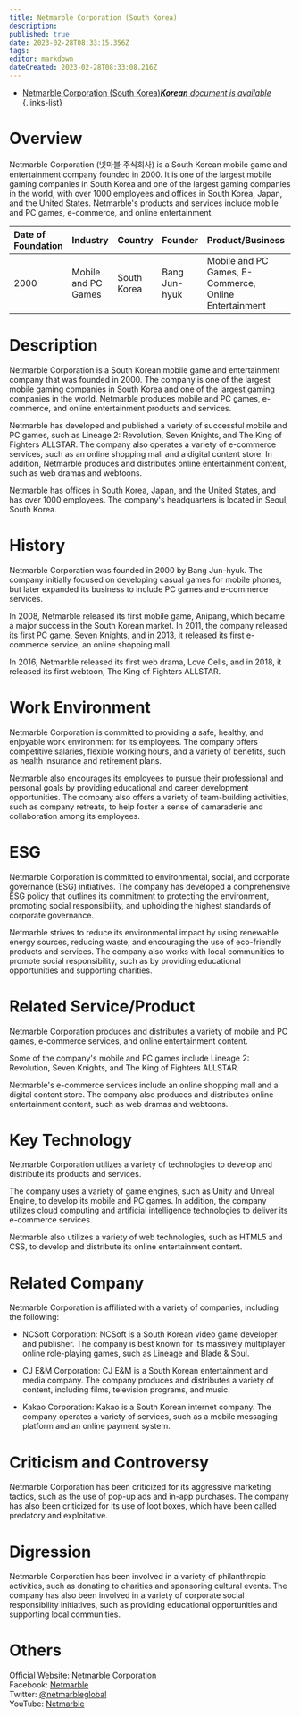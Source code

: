 ```yaml
---
title: Netmarble Corporation (South Korea)
description: 
published: true
date: 2023-02-28T08:33:15.356Z
tags: 
editor: markdown
dateCreated: 2023-02-28T08:33:08.216Z
---
```


- [Netmarble Corporation (South Korea)***Korean** document is available*](/ko/Knowledge-base/Dictionary/Company/netmarble-corporation-south-korea)
{.links-list}


# Overview

Netmarble Corporation (넷마블 주식회사) is a South Korean mobile game and entertainment company founded in 2000. It is one of the largest mobile gaming companies in South Korea and one of the largest gaming companies in the world, with over 1000 employees and offices in South Korea, Japan, and the United States. Netmarble's products and services include mobile and PC games, e-commerce, and online entertainment.

| Date of Foundation | Industry | Country | Founder | Product/Business | Number of Employees | Location of Headquarters | Company Website | 
| :--- | :--- | :--- | :--- | :--- | :--- | :--- | :--- | 
| 2000 | Mobile and PC Games | South Korea | Bang Jun-hyuk | Mobile and PC Games, E-Commerce, Online Entertainment | 1000+ | Seoul, South Korea | [Netmarble Corporation](https://www.netmarble.com/) |

# Description

Netmarble Corporation is a South Korean mobile game and entertainment company that was founded in 2000. The company is one of the largest mobile gaming companies in South Korea and one of the largest gaming companies in the world. Netmarble produces mobile and PC games, e-commerce, and online entertainment products and services.

Netmarble has developed and published a variety of successful mobile and PC games, such as Lineage 2: Revolution, Seven Knights, and The King of Fighters ALLSTAR. The company also operates a variety of e-commerce services, such as an online shopping mall and a digital content store. In addition, Netmarble produces and distributes online entertainment content, such as web dramas and webtoons.

Netmarble has offices in South Korea, Japan, and the United States, and has over 1000 employees. The company's headquarters is located in Seoul, South Korea.

# History

Netmarble Corporation was founded in 2000 by Bang Jun-hyuk. The company initially focused on developing casual games for mobile phones, but later expanded its business to include PC games and e-commerce services.

In 2008, Netmarble released its first mobile game, Anipang, which became a major success in the South Korean market. In 2011, the company released its first PC game, Seven Knights, and in 2013, it released its first e-commerce service, an online shopping mall.

In 2016, Netmarble released its first web drama, Love Cells, and in 2018, it released its first webtoon, The King of Fighters ALLSTAR.

# Work Environment

Netmarble Corporation is committed to providing a safe, healthy, and enjoyable work environment for its employees. The company offers competitive salaries, flexible working hours, and a variety of benefits, such as health insurance and retirement plans.

Netmarble also encourages its employees to pursue their professional and personal goals by providing educational and career development opportunities. The company also offers a variety of team-building activities, such as company retreats, to help foster a sense of camaraderie and collaboration among its employees.

# ESG

Netmarble Corporation is committed to environmental, social, and corporate governance (ESG) initiatives. The company has developed a comprehensive ESG policy that outlines its commitment to protecting the environment, promoting social responsibility, and upholding the highest standards of corporate governance.

Netmarble strives to reduce its environmental impact by using renewable energy sources, reducing waste, and encouraging the use of eco-friendly products and services. The company also works with local communities to promote social responsibility, such as by providing educational opportunities and supporting charities.

# Related Service/Product

Netmarble Corporation produces and distributes a variety of mobile and PC games, e-commerce services, and online entertainment content.

Some of the company's mobile and PC games include Lineage 2: Revolution, Seven Knights, and The King of Fighters ALLSTAR.

Netmarble's e-commerce services include an online shopping mall and a digital content store. The company also produces and distributes online entertainment content, such as web dramas and webtoons.

# Key Technology

Netmarble Corporation utilizes a variety of technologies to develop and distribute its products and services.

The company uses a variety of game engines, such as Unity and Unreal Engine, to develop its mobile and PC games. In addition, the company utilizes cloud computing and artificial intelligence technologies to deliver its e-commerce services.

Netmarble also utilizes a variety of web technologies, such as HTML5 and CSS, to develop and distribute its online entertainment content.

# Related Company

Netmarble Corporation is affiliated with a variety of companies, including the following:

- NCSoft Corporation: NCSoft is a South Korean video game developer and publisher. The company is best known for its massively multiplayer online role-playing games, such as Lineage and Blade & Soul.

- CJ E&M Corporation: CJ E&M is a South Korean entertainment and media company. The company produces and distributes a variety of content, including films, television programs, and music.

- Kakao Corporation: Kakao is a South Korean internet company. The company operates a variety of services, such as a mobile messaging platform and an online payment system.

# Criticism and Controversy

Netmarble Corporation has been criticized for its aggressive marketing tactics, such as the use of pop-up ads and in-app purchases. The company has also been criticized for its use of loot boxes, which have been called predatory and exploitative.

# Digression

Netmarble Corporation has been involved in a variety of philanthropic activities, such as donating to charities and sponsoring cultural events. The company has also been involved in a variety of corporate social responsibility initiatives, such as providing educational opportunities and supporting local communities.

# Others

Official Website: [Netmarble Corporation](https://www.netmarble.com/)  
Facebook: [Netmarble](https://www.facebook.com/Netmarble)  
Twitter: [@netmarbleglobal](https://twitter.com/netmarbleglobal)  
YouTube: [Netmarble](https://www.youtube.com/user/netmarble)